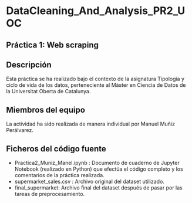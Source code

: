 # DataCleaning_And_Analysis_PR2_UOC

## Práctica 1: Web scraping

## Descripción

Esta práctica se ha realizado bajo el contexto de la asignatura Tipología y ciclo de vida de los datos, perteneciente al Máster en Ciencia de Datos de la Universitat Oberta de Catalunya. 

## Miembros del equipo
La actividad ha sido realizada de manera individual por Manuel Muñiz Perálvarez.

## Ficheros del código fuente

- Practica2_Muniz_Manel.ipynb : Documento de cuaderno de Jupyter Notebook (realizado en Python) que efectúa el código completo y los comentarios de la práctica realizada.
- supermarket_sales.csv : Archivo original del dataset utilizado.
- final_supermarket: Archivo final del dataset después de pasar por las tareas de preprocesamiento.
